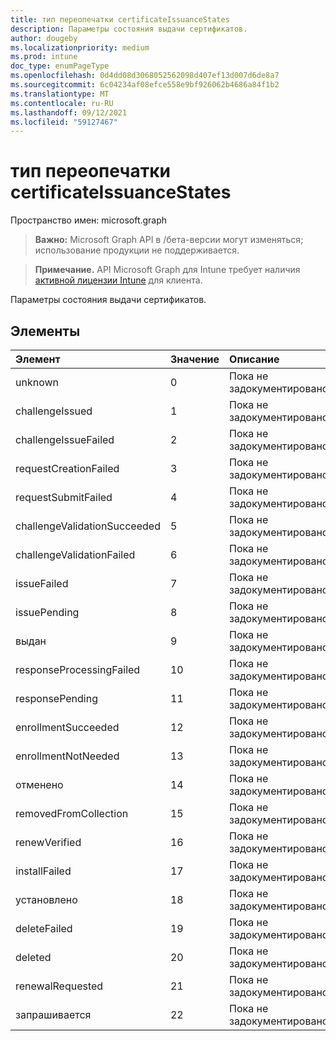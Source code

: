 ```yaml
---
title: тип переопечатки certificateIssuanceStates
description: Параметры состояния выдачи сертификатов.
author: dougeby
ms.localizationpriority: medium
ms.prod: intune
doc_type: enumPageType
ms.openlocfilehash: 0d4dd08d3068052562098d407ef13d007d6de8a7
ms.sourcegitcommit: 6c04234af08efce558e9bf926062b4686a84f1b2
ms.translationtype: MT
ms.contentlocale: ru-RU
ms.lasthandoff: 09/12/2021
ms.locfileid: "59127467"
---
```

# <a name="certificateissuancestates-enum-type"></a>тип переопечатки certificateIssuanceStates

Пространство имен: microsoft.graph

> **Важно:** Microsoft Graph API в /бета-версии могут изменяться; использование продукции не поддерживается.

> **Примечание.** API Microsoft Graph для Intune требует наличия [активной лицензии Intune](https://go.microsoft.com/fwlink/?linkid=839381) для клиента.

Параметры состояния выдачи сертификатов.

## <a name="members"></a>Элементы
|Элемент|Значение|Описание|
|:---|:---|:---|
|unknown|0|Пока не задокументировано.|
|challengeIssued|1|Пока не задокументировано.|
|challengeIssueFailed|2|Пока не задокументировано.|
|requestCreationFailed|3|Пока не задокументировано.|
|requestSubmitFailed|4 |Пока не задокументировано.|
|challengeValidationSucceeded|5 |Пока не задокументировано.|
|challengeValidationFailed|6 |Пока не задокументировано.|
|issueFailed|7 |Пока не задокументировано.|
|issuePending|8 |Пока не задокументировано.|
|выдан|9 |Пока не задокументировано.|
|responseProcessingFailed|10 |Пока не задокументировано.|
|responsePending|11|Пока не задокументировано.|
|enrollmentSucceeded|12 |Пока не задокументировано.|
|enrollmentNotNeeded|13|Пока не задокументировано.|
|отменено|14 |Пока не задокументировано.|
|removedFromCollection|15 |Пока не задокументировано.|
|renewVerified|16 |Пока не задокументировано.|
|installFailed|17 |Пока не задокументировано.|
|установлено|18 |Пока не задокументировано.|
|deleteFailed|19|Пока не задокументировано.|
|deleted|20|Пока не задокументировано.|
|renewalRequested|21|Пока не задокументировано.|
|запрашивается|22|Пока не задокументировано.|



